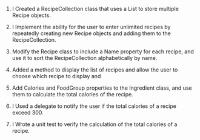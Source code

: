 1. I Created a RecipeCollection class that uses a List<Recipe> to store multiple Recipe objects.

2. I Implement the ability for the user to enter unlimited recipes by repeatedly creating new Recipe objects and adding them to the RecipeCollection.

3. Modify the Recipe class to include a Name property for each recipe, and use it to sort the RecipeCollection alphabetically by name.

4. Added a method to display the list of recipes and allow the user to choose which recipe to display and 

5. Add Calories and FoodGroup properties to the Ingredient class, and use them to calculate the total calories of the recipe.

6. I  Used a delegate to notify the user if the total calories of a recipe exceed 300.

7. I Wrote a unit test to verify the calculation of the total calories of a recipe.

